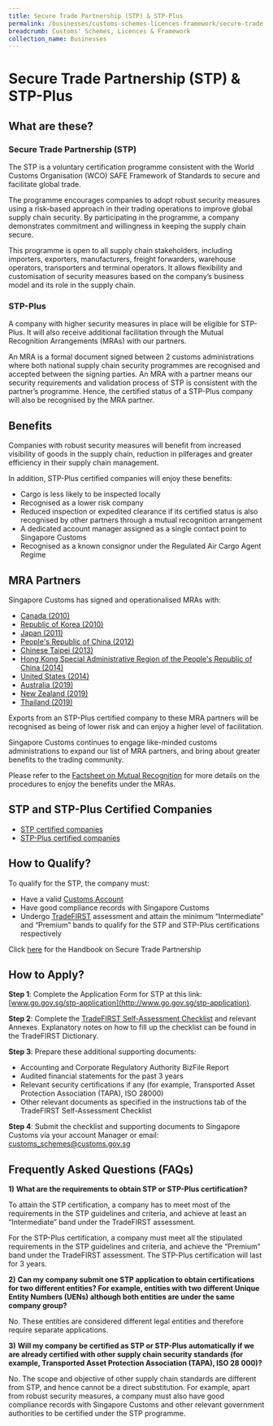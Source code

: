 ```yaml
---
title: Secure Trade Partnership (STP) & STP-Plus
permalink: /businesses/customs-schemes-licences-framework/secure-trade-partnership-stp
breadcrumb: Customs' Schemes, Licences & Framework
collection_name: Businesses
---
```


# Secure Trade Partnership (STP) & STP-Plus

## What are these?

### Secure Trade Partnership (STP)

The STP is a voluntary certification programme consistent with the World Customs Organisation (WCO) SAFE Framework of Standards to secure and facilitate global trade.

The programme encourages companies to adopt robust security measures using a risk-based approach in their trading operations to improve global supply chain security. By participating in the programme, a company demonstrates commitment and willingness in keeping the supply chain secure.

This programme is open to all supply chain stakeholders, including importers, exporters, manufacturers, freight forwarders, warehouse operators, transporters and terminal operators. It allows flexibility and customisation of security measures based on the company’s business model and its role in the supply chain.

### STP-Plus

A company with higher security measures in place will be eligible for STP-Plus. It will also receive additional facilitation through the Mutual Recognition Arrangements (MRAs) with our partners.

An MRA is a formal document signed between 2 customs administrations where both national supply chain security programmes are recognised and accepted between the signing parties. An MRA with a partner means our security requirements and validation process of STP is consistent with the partner’s programme. Hence, the certified status of a STP-Plus company will also be recognised by the MRA partner.

## Benefits

Companies with robust security measures will benefit from increased visibility of goods in the supply chain, reduction in pilferages and greater efficiency in their supply chain management.

In addition, STP-Plus certified companies will enjoy these benefits:

-   Cargo is less likely to be inspected locally
-   Recognised as a lower risk company
-   Reduced inspection or expedited clearance if its certified status is also recognised by other partners through a mutual recognition arrangement
-   A dedicated account manager assigned as a single contact point to Singapore Customs
-   Recognised as a known consignor under the Regulated Air Cargo Agent Regime

## MRA Partners

Singapore Customs has signed and operationalised MRAs with:

-   [Canada (2010)](https://www.customs.gov.sg/-/media/cus/files/business/customs-schemes-licences-framework/mediarelease_scsignsmras.pdf?la=en&hash=E5F9A339A7CF45BC1392D09EAE7BEEFD8BF7FF98)
-   [Republic of Korea (2010)](https://www.customs.gov.sg/-/media/cus/files/business/customs-schemes-licences-framework/mediarelease_scsignsmras-(1).pdf?la=en&hash=8EEAA4AC01A43A9B8645669DDDFE0A3FB0EEE4D7)
-   [Japan (2011)](https://www.customs.gov.sg/-/media/cus/files/business/customs-schemes-licences-framework/sinjpnmramediarelease_website_.pdf?la=en&hash=BD5F0F051637861C18910A73808B7275D5B96234)
-   [People's Republic of China (2012)](https://www.customs.gov.sg/-/media/cus/files/business/customs-schemes-licences-framework/chinasporemramediarelease_webcopy_2.pdf?la=en&hash=9F628E954B2F57E392A8D218242BB9F1DDD7A227)
-   [Chinese Taipei (2013)](https://www.customs.gov.sg/-/media/cus/files/business/customs-schemes-licences-framework/tsmracircular.pdf?la=en&hash=096A41516EED35077554E336029994DAE5CC0998)
-   [Hong Kong Special Administrative Region of the People's Republic of China (2014)](https://www.customs.gov.sg/-/media/cus/files/business/customs-schemes-licences-framework/mediarelease27jun2014.pdf?la=en&hash=C16F890B440F56AB2C72966B193F7496B71C84BC)
-   [United States (2014)](https://www.customs.gov.sg/-/media/cus/files/business/customs-schemes-licences-framework/media-release-1dec14.pdf?la=en&hash=99AFD61CC78D50EF6C9BF5925902457FB68BD935)
-   [Australia (2019)](https://www.customs.gov.sg/-/media/sgp-aus-mra.pdf?la=en&hash=C86C176F7143B3C04DD0D7F4168D2188AF417C14)
-   [New Zealand (2019)](https://www.customs.gov.sg/-/media/nz-2019-circular122019-ver1.pdf?la=en&hash=53AAB8D23578F1D61DB767A7ECCA2652A9BE684C)
-   [Thailand (2019)](https://www.customs.gov.sg/-/media/circular_16_2019.pdf?la=en&hash=BF7485C98940C28F3FA552DCEBBA73DF7DEB83D3)

Exports from an STP-Plus certified company to these MRA partners will be recognised as being of lower risk and can enjoy a higher level of facilitation.

Singapore Customs continues to engage like-minded customs administrations to expand our list of MRA partners, and bring about greater benefits to the trading community.

Please refer to the  [Factsheet on Mutual Recognition](https://www.customs.gov.sg/-/media/factsheet-on-mutual-recognition---oct-2019.pdf?la=en&hash=82C5FD4C801E61B5585D263831F5022EF92D6BB3)  for more details on the procedures to enjoy the benefits under the MRAs.

## STP and STP-Plus Certified Companies

-   [STP certified companies](https://www.customs.gov.sg/-/media/stp-companies-060320---latest.pdf?la=en&hash=5BFE6A96DB6D685EB0320D0C27740F908C1F3BB3)
-   [STP-Plus certified companies](https://www.customs.gov.sg/-/media/stpplus-companies-as-of-061119.pdf?la=en&hash=A3A822872175B84DAD65FD6C598BFAC6E17F24FA)

## How to Qualify?

To qualify for the STP, the company must:

-   Have a valid  [Customs Account](https://www.customs.gov.sg/businesses/registering-to-trade/registration-procedures/activate-customs-account)
-   Have good compliance records with Singapore Customs
-   Undergo  [TradeFIRST](https://www.customs.gov.sg/businesses/customs-schemes-licences-framework/tradefirst) assessment and attain the minimum “Intermediate” and “Premium” bands to qualify for the STP and STP-Plus certifications respectively

Click  [here](https://www.customs.gov.sg/-/media/stp-handbook-may-2019.pdf?la=en&hash=B07121FEAE8071C188F024CA85A768EEA1C6AD3F) for the Handbook on Secure Trade Partnership

## How to Apply?

**Step 1**: Complete the Application Form for STP at this link:  [www.go.gov.sg/stp-application](http://www.go.gov.sg/stp-application).

**Step 2**: Complete the  [TradeFIRST Self-Assessment Checklist](https://www.customs.gov.sg/-/media/tradefirst-selfassessment-checklist-approved-31may2019.xlsx?la=en&hash=ED74065B31B86785B1F625E9D4DBCE2AFFF77DF7) and relevant Annexes. Explanatory notes on how to fill up the checklist can be found in the TradeFIRST Dictionary.

**Step 3**: Prepare these additional supporting documents:

-   Accounting and Corporate Regulatory Authority BizFile Report
-   Audited financial statements for the past 3 years
-   Relevant security certifications if any (for example, Transported Asset Protection Association (TAPA), ISO 28000)
-   Other relevant documents as specified in the instructions tab of the TradeFIRST Self-Assessment Checklist

**Step 4**: Submit the checklist and supporting documents to Singapore Customs via your account Manager or email: [customs_schemes@customs.gov.sg](mailto:customs_schemes@customs.gov.sg)

## Frequently Asked Questions (FAQs)

**1)** **What are the requirements to obtain STP or STP-Plus certification?**

To attain the STP certification, a company has to meet most of the requirements in the STP guidelines and criteria, and achieve at least an “Intermediate” band under the TradeFIRST assessment.

For the STP-Plus certification, a company must meet all the stipulated requirements in the STP guidelines and criteria, and achieve the “Premium” band under the TradeFIRST assessment. The STP-Plus certification will last for 3 years.

**2)** **Can my company submit one STP application to obtain certifications for two different entities? For example, entities with two different Unique Entity Numbers (UENs) although both entities are under the same company group?**

No. These entities are considered different legal entities and therefore require separate applications.

**3)** **Will my company be certified as STP or STP-Plus automatically if we are already certified with other supply chain security standards (for example, Transported Asset Protection Association (TAPA), ISO 28 000)?**

No. The scope and objective of other supply chain standards are different from STP, and hence cannot be a direct substitution. For example, apart from robust security measures, a company must also have good compliance records with Singapore Customs and other relevant government authorities to be certified under the STP programme.
